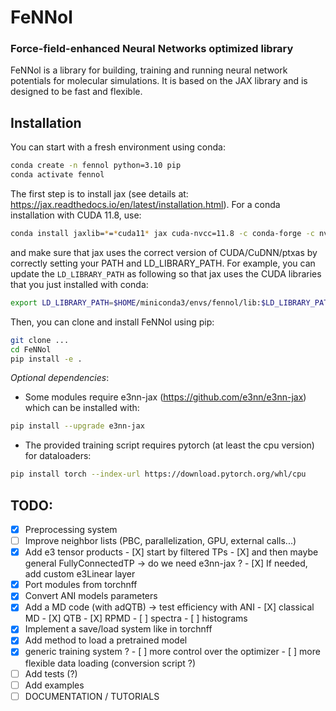 # FeNNol
### Force-field-enhanced Neural Networks optimized library
FeNNol is a library for building, training and running neural network potentials for molecular simulations. It is based on the JAX library and is designed to be fast and flexible.


## Installation
You can start with a fresh environment using conda:
```bash
conda create -n fennol python=3.10 pip
conda activate fennol
```

The first step is to install jax (see details at: https://jax.readthedocs.io/en/latest/installation.html).
For a conda installation with CUDA 11.8, use:
```bash
conda install jaxlib=*=*cuda11* jax cuda-nvcc=11.8 -c conda-forge -c nvidia
```
and make sure that jax uses the correct version of CUDA/CuDNN/ptxas by correctly setting your PATH and LD_LIBRARY_PATH.
For example, you can update the `LD_LIBRARY_PATH` as following so that jax uses the CUDA libraries that you just installed with conda:
```bash
export LD_LIBRARY_PATH=$HOME/miniconda3/envs/fennol/lib:$LD_LIBRARY_PATH
```

Then, you can clone and install FeNNol using pip:
```bash
git clone ...
cd FeNNol
pip install -e .
```

*Optional dependencies*:
- Some modules require e3nn-jax (https://github.com/e3nn/e3nn-jax) which can be installed with:
```bash
pip install --upgrade e3nn-jax
```
- The provided training script requires pytorch (at least the cpu version) for dataloaders:
```bash
pip install torch --index-url https://download.pytorch.org/whl/cpu
```



## TODO:
- [X] Preprocessing system 
- [ ] Improve neighbor lists (PBC, parallelization, GPU, external calls...)
- [X] Add e3 tensor products 
      - [X] start by filtered TPs
      - [X] and then maybe general FullyConnectedTP -> do we need e3nn-jax ?
      - [X] If needed, add custom e3Linear layer
- [X] Port modules from torchnff
- [X] Convert ANI models parameters
- [X] Add a MD code (with adQTB) -> test efficiency with ANI
      - [X] classical MD
      - [X] QTB
      - [X] RPMD
      - [ ] spectra
      - [ ] histograms
- [X] Implement a save/load system like in torchnff
- [X] Add method to load a pretrained model
- [X] generic training system ?
      - [ ] more control over the optimizer
      - [ ] more flexible data loading (conversion script ?)
- [ ] Add tests (?)
- [ ] Add examples
- [ ] DOCUMENTATION / TUTORIALS